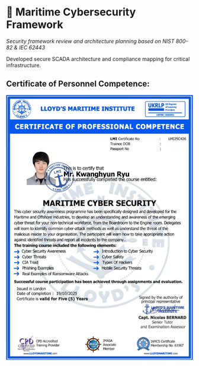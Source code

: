 # 🔐 Maritime Cybersecurity Framework

*Security framework review and architecture planning based on NIST 800-82 & IEC 62443*

Developed secure SCADA architecture and compliance mapping for critical infrastructure.

## Certificate of Personnel Competence:

<p align="center">
  <img src="/Cybersecurity_SCADA/Maritime Cyber Security.jpg" alt="Switchboard" width="600">
</p>
